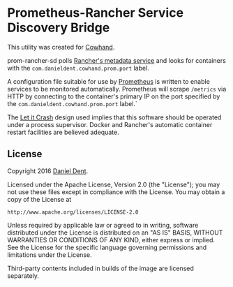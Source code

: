 # Prometheus-Rancher Service Discovery Bridge

This utility was created for [Cowhand](https://github.com/danieldent/cowhand).

prom-rancher-sd polls [Rancher's metadata service](http://docs.rancher.com/rancher/metadata-service/) and looks for containers with the `com.danieldent.cowhand.prom.port` label.

A configuration file suitable for use by [Prometheus](http://prometheus.io/) is written to enable services to be monitored automatically. Prometheus will scrape `/metrics` via HTTP by connecting to the container's primary IP on the port specified by the `com.danieldent.cowhand.prom.port` label.`

The [Let it Crash](http://c2.com/cgi/wiki?LetItCrash) design used implies that this software should be operated under a process supervisor. Docker and Rancher's automatic container restart facilities are believed adequate.

## License

Copyright 2016 [Daniel Dent](https://www.danieldent.com/).

Licensed under the Apache License, Version 2.0 (the "License");
you may not use these files except in compliance with the License.
You may obtain a copy of the License at

    http://www.apache.org/licenses/LICENSE-2.0

Unless required by applicable law or agreed to in writing, software
distributed under the License is distributed on an "AS IS" BASIS,
WITHOUT WARRANTIES OR CONDITIONS OF ANY KIND, either express or implied.
See the License for the specific language governing permissions and
limitations under the License.

Third-party contents included in builds of the image are licensed separately.

